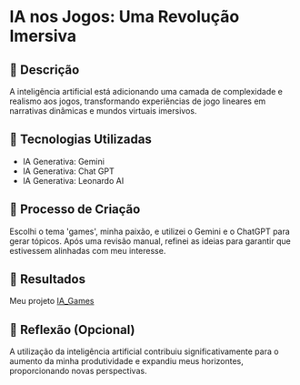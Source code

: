 # IA nos Jogos: Uma Revolução Imersiva 

## 📒 Descrição
A inteligência artificial está adicionando uma camada de complexidade e realismo aos jogos, transformando experiências de jogo lineares em narrativas dinâmicas e mundos virtuais imersivos.

## 🤖 Tecnologias Utilizadas
-   IA Generativa: Gemini
-   IA Generativa: Chat GPT
-   IA Generativa: Leonardo AI
## 🧐 Processo de Criação
Escolhi o tema 'games', minha paixão, e utilizei o Gemini e o ChatGPT para gerar tópicos. Após uma revisão manual, refinei as ideias para garantir que estivessem alinhadas com meu interesse.

## 🚀 Resultados
Meu projeto [IA_Games](./IA_Games.md)

## 💭 Reflexão (Opcional)
A utilização da inteligência artificial contribuiu significativamente para o aumento da minha produtividade e expandiu meus horizontes, proporcionando novas perspectivas.
